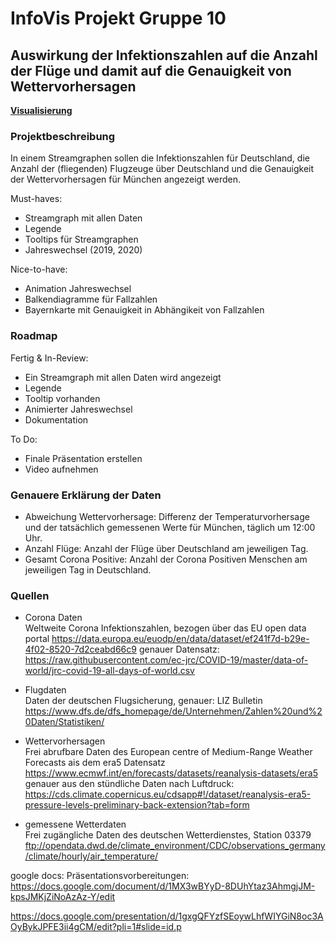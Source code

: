 # InfoVis Projekt Gruppe 10
## Auswirkung der Infektionszahlen auf die Anzahl der Flüge und damit auf die Genauigkeit von Wettervorhersagen

[**Visualisierung**](http://www.cip.ifi.lmu.de/~volk/)

### Projektbeschreibung

In einem Streamgraphen sollen die Infektionszahlen für Deutschland, die Anzahl der (fliegenden) Flugzeuge über Deutschland und die Genauigkeit der Wettervorhersagen für München angezeigt werden.

Must-haves:
- Streamgraph mit allen Daten
- Legende
- Tooltips für Streamgraphen
- Jahreswechsel (2019, 2020)

Nice-to-have:
- Animation Jahreswechsel
- Balkendiagramme für Fallzahlen
- Bayernkarte mit Genauigkeit in Abhängikeit von Fallzahlen

### Roadmap

Fertig & In-Review:
- Ein Streamgraph mit allen Daten wird angezeigt
- Legende
- Tooltip vorhanden 
- Animierter Jahreswechsel
- Dokumentation 

To Do:
- Finale Präsentation erstellen
- Video aufnehmen


### Genauere Erklärung der Daten

- Abweichung Wettervorhersage: Differenz der Temperaturvorhersage und der tatsächlich gemessenen Werte für München, täglich um 12:00 Uhr.
- Anzahl Flüge:  Anzahl der Flüge über Deutschland am jeweiligen Tag.
- Gesamt Corona Positive: Anzahl der Corona Positiven Menschen am jeweiligen Tag in Deutschland.


### Quellen
- Corona Daten<br>
Weltweite Corona Infektionszahlen, bezogen über das EU open data portal
https://data.europa.eu/euodp/en/data/dataset/ef241f7d-b29e-4f02-8520-7d2ceabd66c9
genauer Datensatz:
https://raw.githubusercontent.com/ec-jrc/COVID-19/master/data-of-world/jrc-covid-19-all-days-of-world.csv 

- Flugdaten<br>
Daten der deutschen Flugsicherung, genauer: LIZ Bulletin
https://www.dfs.de/dfs_homepage/de/Unternehmen/Zahlen%20und%20Daten/Statistiken/ 

- Wettervorhersagen<br>
Frei abrufbare Daten des European centre of Medium-Range Weather Forecasts ais dem era5 Datensatz
https://www.ecmwf.int/en/forecasts/datasets/reanalysis-datasets/era5
genauer aus den stündliche Daten nach Luftdruck:
https://cds.climate.copernicus.eu/cdsapp#!/dataset/reanalysis-era5-pressure-levels-preliminary-back-extension?tab=form

- gemessene Wetterdaten<br>
Frei zugängliche Daten des deutschen Wetterdienstes, Station 03379
ftp://opendata.dwd.de/climate_environment/CDC/observations_germany/climate/hourly/air_temperature/


google docs:
Präsentationsvorbereitungen: https://docs.google.com/document/d/1MX3wBYyD-8DUhYtaz3AhmgjJM-kpsJMKjZiNoAzAz-Y/edit

https://docs.google.com/presentation/d/1gxgQFYzfSEoywLhfWIYGiN8oc3AOyBykJPFE3ii4gCM/edit?pli=1#slide=id.p

